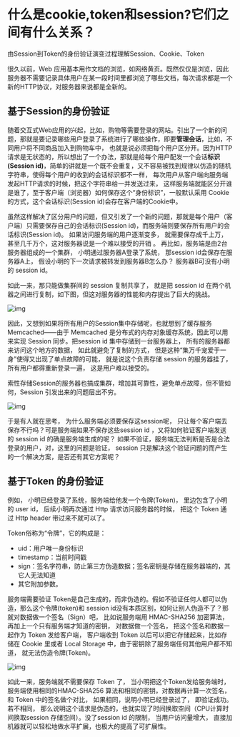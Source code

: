 
# 什么是cookie,token和session?它们之间有什么关系？


由Session到Token的身份验证演变过程理解Session、Cookie、Token



很久以前，Web 应用基本用作文档的浏览，如网络黄页。既然仅仅是浏览，因此服务器不需要记录具体用户在某一段时间里都浏览了哪些文档，每次请求都是一个新的HTTP协议，对服务器来说都是全新的。



## 基于Session的身份验证

随着交互式Web应用的兴起，比如，购物等需要登录的网站。引出了一个新的问题，那就是要记录哪些用户登录了系统进行了哪些操作，即要**管理会话**，比如，不同用户将不同商品加入到购物车中， 也就是说必须把每个用户区分开。因为HTTP请求是无状态的，所以想出了一个办法，那就是给每个用户配发一个会话**标识(Session id)**，简单的讲就是一个既不会重复，又不容易被找到规律以仿造的随机字符串，使得每个用户的收到的会话标识都不一样， 每次用户从客户端向服务端发起HTTP请求的时候，把这个字符串给一并发送过来， 这样服务端就能区分开谁是谁了，至于客户端（浏览器）如何保存这个“身份标识”，一般默认采用 Cookie 的方式，这个会话标识(Session id)会存在客户端的Cookie中。



虽然这样解决了区分用户的问题，但又引发了一个新的问题，那就是每个用户（客户端）只需要保存自己的会话标识(Session id)，而服务端则要保存所有用户的会话标识(Session id)。 如果访问服务端的用户逐渐变多， 就需要保存成千上万，甚至几千万个，这对服务器说是一个难以接受的开销 。 再比如，服务端是由2台服务器组成的一个集群， 小明通过服务器A登录了系统， 那session id会保存在服务器A上， 假设小明的下一次请求被转发到服务器B怎么办？ 服务器B可没有小明 的 session id。




如此一来，那只能做集群间的 session 复制共享了， 就是把 session id 在两个机器之间进行复制，如下图，但这对服务器的性能和内存提出了巨大的挑战。



![img](https://tva1.sinaimg.cn/large/e6c9d24egy1h2q79fw1odj20hs095glp.jpg)


因此，又想到如果将所有用户的Session集中存储呢，也就想到了缓存服务Memcached——由于 Memcached 是分布式的内存对象缓存系统，因此可以用来实现 Session 同步。把session id 集中存储到一台服务器上， 所有的服务器都来访问这个地方的数据， 如此就避免了复制的方式， 但是这种“集万千宠爱于一身”使得又出现了单点故障的可能， 就是说这个负责存储 session 的服务器挂了， 所有用户都得重新登录一遍， 这是用户难以接受的。


索性存储Session的服务器也搞成集群，增加其可靠性，避免单点故障，但不管如何，Session 引发出来的问题层出不穷。

![img](https://tva1.sinaimg.cn/large/e6c9d24egy1h2q7bfks0rj20hs0a5aa6.jpg)

于是有人就在思考， 为什么服务端必须要保存这session呢， 只让每个客户端去保存不行吗？可是服务端如果不保存这些session id ，又将如何验证客户端发送的 session id 的确是服务端生成的呢？ 如果不验证，服务端无法判断是否是合法登录的用户，对，这里的问题是验证， session 只是解决这个验证问题的而产生的一个解决方案，是否还有其它方案呢？



## 基于Token 的身份验证

例如， 小明已经登录了系统，服务端给他发一个令牌(Token)， 里边包含了小明的 user id， 后续小明再次通过 Http 请求访问服务器的时候， 把这个 Token 通过 Http header 带过来不就可以了。

Token俗称为“令牌”，它的构成是：

- uid：用户唯一身份标识
- timestamp：当前时间戳
- sign：签名字符串，防止第三方伪造数据；签名密钥是存储在服务器端的，其它人无法知道
- 其它附加参数。

服务端需要验证 Token是自己生成的，而非伪造的。假如不验证任何人都可以伪造，那么这个令牌(token)和 session id没有本质区别，如何让别人伪造不了？那就对数据做一个签名（Sign）吧， 比如说服务端用 HMAC-SHA256 加密算法，再加上一个只有服务端才知道的密钥， 对数据做一个签名， 把这个签名和数据一起作为 Token 发给客户端， 客户端收到 Token 以后可以把它存储起来，比如存储在 Cookie 里或者 Local Storage 中，由于密钥除了服务端任何其他用户都不知道， 就无法伪造令牌(Token)。

![img](https://tva1.sinaimg.cn/large/e6c9d24egy1h2q7ipgnnjj209909kt8r.jpg)

如此一来，服务端就不需要保存 Token 了， 当小明把这个Token发给服务端时，服务端使用相同的HMAC-SHA256 算法和相同的密钥，对数据再计算一次签名， 和 Token 中的签名做个对比， 如果相同，说明小明已经登录过了， 即验证成功。若不相同， 那么说明这个请求是伪造的，也就实现了时间换取空间（CPU计算时间换取session 存储空间）。没了session id 的限制， 当用户访问量增大， 直接加机器就可以轻松地做水平扩展，也极大的提高了可扩展性。
